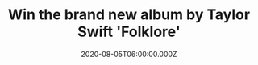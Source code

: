 ---
campaign-uuid: "c-10f5cf15-6870-4039-9aa4-9216418c6981"
type: "Competition"
category: "Music"
date: "2020-08-05T06:00:00.000Z"
end-date: "2020-10-05T23:59:00.000Z"
disable-form: false
is_promoted: false
has_entry_page: true
title: "Win the brand new album by Taylor Swift 'Folklore'"
competition-description: "<p>The American singer and songwriter Taylor Swift is back\
  \ with her eighth studio album: 'Folklore'. The album was created in isolation during\
  \ the COVID-19 pandemic, with production from Aaron Dessner (The National), Jack\
  \ Antonoff (Bleachers) and Swift herself. We are giving away a copy of it to one\
  \ lucky NME AAA member to win. Maybe it's you?</p>\n<p>Click below for a chance\
  \ to win.</p>\n"
hero-header: "Win the brand new album by Taylor Swift 'Folklore'"
terms-confirmation: "N/A"
banner-img: "https://assets.expresslyapp.com/asset-6b1feb4f-c132-4942-966a-d92c00f8e52b.jpg"
logo-left-href: "aaa.nme.com"
logo-left-image: "https://assets.expresslyapp.com/asset-fadc1388-9ff5-4eaa-b804-8dc43e273324.jpg"
logo-left-title: "NME AAA"
bg-image-hero: "https://assets.expresslyapp.com/asset-fe601de3-c54f-4e86-b559-11f5c416d9ae.jpg"
bg-image-first: "https://assets.expresslyapp.com/asset-4df78ce4-779c-4507-a558-5737568a0653.jpg"
section1-content: "<p>We are giving away the ighth studio album by the American singer-songwriter\
  \ Taylor Swift. The album, 'Folklore' was created in isolation during the COVID-19\
  \ pandemic, with production from Aaron Dessner (The National), Jack Antonoff (Bleachers)\
  \ and Swift herself.</p>\n<p>Departing from the mainstream pop sound of Swift's\
  \ previous releases, 'Folklore' is an indie folk, alternative rock, electro-folk\
  \ and chamber pop album driven by pianos and guitars.</p>\n<p>Click below for a\
  \ chance to win.</p>\n"
entry-title: "Win the brand new album by Taylor Swift 'Folklore'"
entry-content: "<p>Enter the draw to win the brand new album by Taylor Swift 'Folklore'\
  \ by completing the form below before 23:59 on the 5th of October 2020.</p>\n"
has-winner: false
prize-description: "The brand new album by Taylor Swift 'Folklore'"
special-conditions: "Multiple entries are allowed up to one every day."
country-restrictions:
- "GB"
---